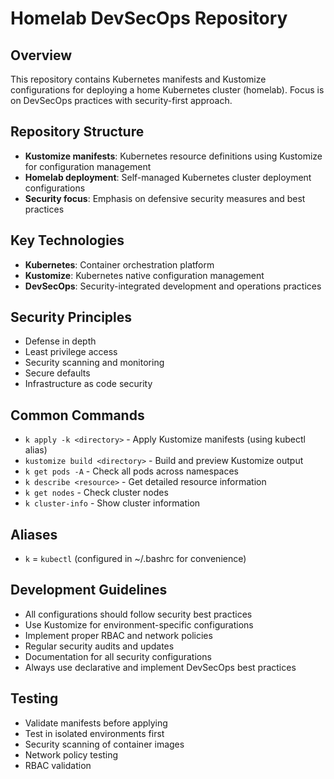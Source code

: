 # Homelab DevSecOps Repository

## Overview
This repository contains Kubernetes manifests and Kustomize configurations for deploying a home Kubernetes cluster (homelab). Focus is on DevSecOps practices with security-first approach.

## Repository Structure
- **Kustomize manifests**: Kubernetes resource definitions using Kustomize for configuration management
- **Homelab deployment**: Self-managed Kubernetes cluster deployment configurations
- **Security focus**: Emphasis on defensive security measures and best practices

## Key Technologies
- **Kubernetes**: Container orchestration platform
- **Kustomize**: Kubernetes native configuration management
- **DevSecOps**: Security-integrated development and operations practices

## Security Principles
- Defense in depth
- Least privilege access
- Security scanning and monitoring
- Secure defaults
- Infrastructure as code security

## Common Commands
- `k apply -k <directory>` - Apply Kustomize manifests (using kubectl alias)
- `kustomize build <directory>` - Build and preview Kustomize output
- `k get pods -A` - Check all pods across namespaces
- `k describe <resource>` - Get detailed resource information
- `k get nodes` - Check cluster nodes
- `k cluster-info` - Show cluster information

## Aliases
- `k` = `kubectl` (configured in ~/.bashrc for convenience)

## Development Guidelines
- All configurations should follow security best practices
- Use Kustomize for environment-specific configurations
- Implement proper RBAC and network policies
- Regular security audits and updates
- Documentation for all security configurations
- Always use declarative and implement DevSecOps best practices

## Testing
- Validate manifests before applying
- Test in isolated environments first
- Security scanning of container images
- Network policy testing
- RBAC validation